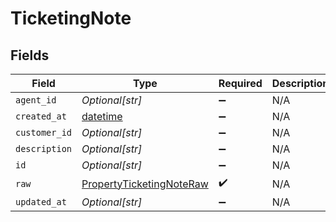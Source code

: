 # TicketingNote


## Fields

| Field                                                                        | Type                                                                         | Required                                                                     | Description                                                                  |
| ---------------------------------------------------------------------------- | ---------------------------------------------------------------------------- | ---------------------------------------------------------------------------- | ---------------------------------------------------------------------------- |
| `agent_id`                                                                   | *Optional[str]*                                                              | :heavy_minus_sign:                                                           | N/A                                                                          |
| `created_at`                                                                 | [datetime](https://docs.python.org/3/library/datetime.html#datetime-objects) | :heavy_minus_sign:                                                           | N/A                                                                          |
| `customer_id`                                                                | *Optional[str]*                                                              | :heavy_minus_sign:                                                           | N/A                                                                          |
| `description`                                                                | *Optional[str]*                                                              | :heavy_minus_sign:                                                           | N/A                                                                          |
| `id`                                                                         | *Optional[str]*                                                              | :heavy_minus_sign:                                                           | N/A                                                                          |
| `raw`                                                                        | [PropertyTicketingNoteRaw](../../models/shared/propertyticketingnoteraw.md)  | :heavy_check_mark:                                                           | N/A                                                                          |
| `updated_at`                                                                 | *Optional[str]*                                                              | :heavy_minus_sign:                                                           | N/A                                                                          |